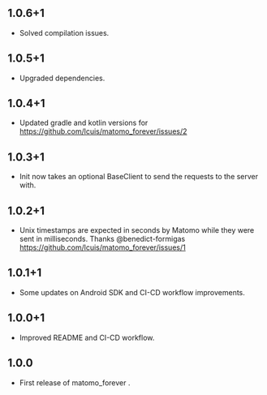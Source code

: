 ## 1.0.6+1

* Solved compilation issues.

## 1.0.5+1

* Upgraded dependencies.

## 1.0.4+1

* Updated gradle and kotlin versions for https://github.com/lcuis/matomo_forever/issues/2

## 1.0.3+1

* Init now takes an optional BaseClient to send the requests to the server with.

## 1.0.2+1

* Unix timestamps are expected in seconds by Matomo while they were sent in milliseconds. Thanks @benedict-formigas https://github.com/lcuis/matomo_forever/issues/1

## 1.0.1+1

* Some updates on Android SDK and CI-CD workflow improvements.

## 1.0.0+1

* Improved README and CI-CD workflow.

## 1.0.0

* First release of matomo_forever .
